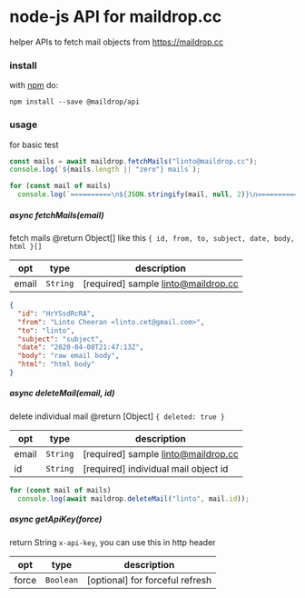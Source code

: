 # node-js API for maildrop.cc

helper APIs to fetch mail objects from https://maildrop.cc

### install

with [npm](https://www.npmjs.com/package/@maildrop/api) do:

```
npm install --save @maildrop/api
```

### usage

for basic test

```js
const mails = await maildrop.fetchMails("linto@maildrop.cc");
console.log(`${mails.length || "zero"} mails`);

for (const mail of mails)
  console.log(`==========\n${JSON.stringify(mail, null, 2)}\n==========`);
```

##### async fetchMails(email)

fetch mails
@return Object[] like this `{ id, from, to, subject, date, body, html }[]`

| opt   | type                | description                         |
| ----- | ------------------- | ----------------------------------- |
| email | <code>String</code> | [required] sample linto@maildrop.cc |

```json
{
  "id": "HrYSsdRcRA",
  "from": "Linto Cheeran <linto.cet@gmail.com>",
  "to": "linto",
  "subject": "subject",
  "date": "2020-04-08T21:47:13Z",
  "body": "raw email body",
  "html": "html body"
}
```

##### async deleteMail(email, id)

delete individual mail
@return [Object] `{ deleted: true }`

| opt   | type                | description                          |
| ----- | ------------------- | ------------------------------------ |
| email | <code>String</code> | [required] sample linto@maildrop.cc  |
| id    | <code>String</code> | [required] individual mail object id |

```js
for (const mail of mails)
  console.log(await maildrop.deleteMail("linto", mail.id));
```

##### async getApiKey(force)

return String `x-api-key`, you can use this in http header

| opt   | type                 | description                     |
| ----- | -------------------- | ------------------------------- |
| force | <code>Boolean</code> | [optional] for forceful refresh |
